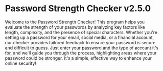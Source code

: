 # Password Strength Checker v2.5.0
Welcome to the Password Strength Checker! This program helps you evaluate the strength of your passwords by analyzing key factors like length, complexity, and the presence of special characters. Whether you're setting up a password for your email, social media, or a financial account, our checker provides tailored feedback to ensure your password is secure and difficult to guess. Just enter your password and the type of account it's for, and we'll guide you through the process, highlighting areas where your password could be stronger. It's a simple, effective way to enhance your online security!
